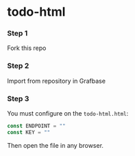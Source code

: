 # todo-html

### Step 1

Fork this repo

### Step 2

Import from repository in Grafbase

### Step 3

You must configure on the `todo-html.html`:

```js
const ENDPOINT = ""
const KEY = ""
```

Then open the file in any browser.
